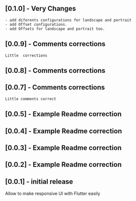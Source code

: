 
## [0.1.0] - Very Changes
    - add diferents configurations for landscape and portrait
    - add Offset configurations.
    - add Offsets for landscape and portrait too.

## [0.0.9] - Comments corrections
    Little  corrections


## [0.0.8] - Comments corrections
## [0.0.7] - Comments corrections
    Little comments correct 
## [0.0.5] - Example Readme correction
## [0.0.4] - Example Readme correction

## [0.0.3] - Example Readme correction


## [0.0.2] - Example Readme correction



## [0.0.1] - initial release

Allow to make responsive UI with Flutter easily
